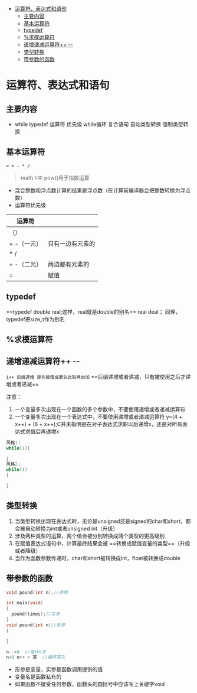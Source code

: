 
<!-- @import "[TOC]" {cmd="toc" depthFrom=1 depthTo=6 orderedList=false} -->

<!-- code_chunk_output -->

- [运算符、表达式和语句](#运算符-表达式和语句)
  - [主要内容](#主要内容)
  - [基本运算符](#基本运算符)
  - [typedef](#typedef)
  - [%求模运算符](#求模运算符)
  - [递增递减运算符++ --](#递增递减运算符--)
  - [类型转换](#类型转换)
  - [带参数的函数](#带参数的函数)

<!-- /code_chunk_output -->


# 运算符、表达式和语句
## 主要内容
- while typedef 运算符 优先级 while循环 复合语句 自动类型转换 强制类型转换
## 基本运算符
`= + - * /`
>math.h中 pow()用于指数运算
- 混合整数和浮点数计算的结果是浮点数（在计算前编译器会把整数转换为浮点数）
- 运算符优先级

|运算符||
|---|---|
|（）||
|+ -（一元）|只有一边有元素的|
|* /||
|+ -（二元）|两边都有元素的|
|=|赋值|
## typedef
==typedef double real;这样，real就是double的别名==
real deal；
同理，typedef把size_t作为别名
## %求模运算符
## 递增递减运算符++ --
`i++ 后缀递增 是先赋值或者先比较再自加`
==后缀递增或者递减，只有被使用之后才递增或者递减==

注意：
1. 一个变量多次出现在一个函数的多个参数中，不要使用递增或者递减运算符
2. 一个变量多次出现在一个表达式中，不要使用递增或者递减运算符
y=(4 + x++) + (6 + x++);C并未指明是在对子表达式求职以后递增x，还是对所有表达式求值后再递增x

```c
风格1：
while(1){

}
风格2：
while(1)
{

}
```
## 类型转换
1. 当类型转换出现在表达式时，无论是unsigned还是signed的char和short，都会被自动转换为int或者unsigned int（升级）
2. 涉及两种类型的运算，两个值会被分别转换成两个类型的更高级别
3. 在赋值表达式语句中，计算最终结果会被 ==转换成赋值变量的类型==（升级或者降级）
4. 当作为函数参数传递时，char和short被转换成int，float被转换成double
## 带参数的函数
```c
void pound(int n);//声明

int main(void)
{
  pound(times);//实参
}
void pound(int n)//形参
{

}

n-->0  //循环n次 
n=0 n++ < 某  //循环某次
```
- 形参是变量，实参是函数调用提供的值
- 变量名是函数私有的
- 如果函数不接受任何参数，函数头的圆括号中应该写上关键字void


